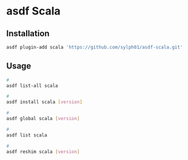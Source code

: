 # asdf Scala

## Installation

```sh
asdf plugin-add scala 'https://github.com/sylph01/asdf-scala.git'
```

## Usage

```sh
#
asdf list-all scala

#
asdf install scala [version]

#
asdf global scala [version]

#
asdf list scala

#
asdf reshim scala [version]
```
